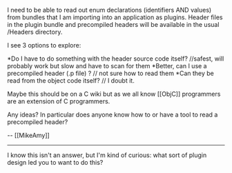 I need to be able to read out enum declarations (identifiers AND values) from bundles that I am importing into an application as plugins. Header files in the plugin bundle and precompiled headers will be available in the usual /Headers directory. 

I see 3 options to explore:

*Do I have to do something with the header source code itself? //safest, will probably work but slow and have to scan for them
*Better, can I use a precompiled header (.p file) ? // not sure how to read them
*Can they be read from the object code itself? // I doubt it.


Maybe this should be on a C wiki but as we all know [[ObjC]] programmers are an extension of C programmers.

Any ideas? In particular does anyone know how to or have a tool to read a precompiled header?

-- [[MikeAmy]]

----

I know this isn't an answer, but I'm kind of curious: what sort of plugin design led you to want to do this?